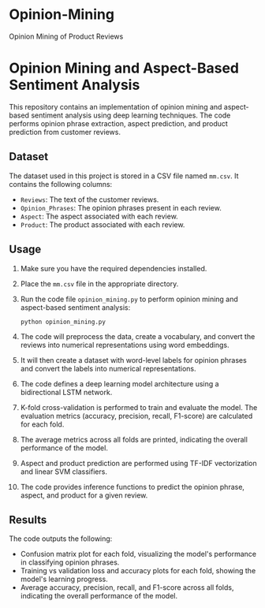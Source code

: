 # Opinion-Mining
Opinion Mining of Product Reviews

# Opinion Mining and Aspect-Based Sentiment Analysis

This repository contains an implementation of opinion mining and aspect-based sentiment analysis using deep learning techniques. The code performs opinion phrase extraction, aspect prediction, and product prediction from customer reviews.

## Dataset

The dataset used in this project is stored in a CSV file named `mm.csv`. It contains the following columns:
- `Reviews`: The text of the customer reviews.
- `Opinion_Phrases`: The opinion phrases present in each review.
- `Aspect`: The aspect associated with each review.
- `Product`: The product associated with each review.


## Usage

1. Make sure you have the required dependencies installed.

2. Place the `mm.csv` file in the appropriate directory.

3. Run the code file `opinion_mining.py` to perform opinion mining and aspect-based sentiment analysis:
   ```
   python opinion_mining.py
   ```

4. The code will preprocess the data, create a vocabulary, and convert the reviews into numerical representations using word embeddings.

5. It will then create a dataset with word-level labels for opinion phrases and convert the labels into numerical representations.

6. The code defines a deep learning model architecture using a bidirectional LSTM network.

7. K-fold cross-validation is performed to train and evaluate the model. The evaluation metrics (accuracy, precision, recall, F1-score) are calculated for each fold.

8. The average metrics across all folds are printed, indicating the overall performance of the model.

9. Aspect and product prediction are performed using TF-IDF vectorization and linear SVM classifiers.

10. The code provides inference functions to predict the opinion phrase, aspect, and product for a given review.

## Results

The code outputs the following:
- Confusion matrix plot for each fold, visualizing the model's performance in classifying opinion phrases.
- Training vs validation loss and accuracy plots for each fold, showing the model's learning progress.
- Average accuracy, precision, recall, and F1-score across all folds, indicating the overall performance of the model.

